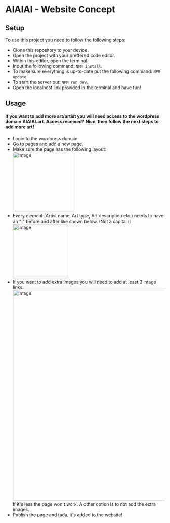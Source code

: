 # AIAIAI - Website Concept

## Setup
To use this project you need to follow the following steps:
- Clone this repository to your device.
- Open the project with your preffered code editor.
- Within this editor, open the terminal.
- Input the following command: ` NPM install `.
- To make sure everything is up-to-date put the following command: ` NPM update `.
- To start the server put: ` NPM run dev `.
- Open the localhost link provided in the terminal and have fun!

## Usage

#### If you want to add more art/artist you will need access to the wordpress domain AIAIAI.art. Access received? Nice, then follow the next steps to add more art!
- Login to the wordpress domain.
- Go to pages and add a new page.
- Make sure the page has the following layout: <br>
  <img width="191" alt="image" src="https://github.com/user-attachments/assets/a9eb617c-d3da-4046-b842-e4bff1ed67d2" />
- Every element (Artist name, Art type, Art description etc.) needs to have an "|" before and after like shown below. (Not a capital i) <br>
  <img width="172" alt="image" src="https://github.com/user-attachments/assets/e782cb46-9967-4b7f-99d9-5886a3ca92f0" />
- If you want to add extra images you will need to add at least 3 image links. <br>
  <img width="666" alt="image" src="https://github.com/user-attachments/assets/e3f956e7-3232-4f0a-8096-942d6c977332" /> <br>
If it's less the page won't work. A other option is to not add the extra images.
- Publish the page and tada, it's added to the website!
